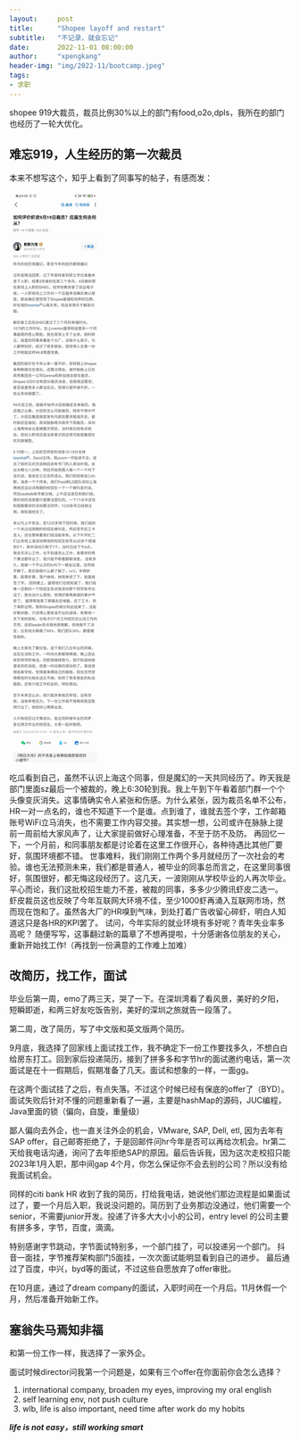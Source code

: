 ```yaml
---
layout:     post
title:      "Shopee layoff and restart"
subtitle:   "不记录，就会忘记"
date:       2022-11-01 08:00:00
author:     "xpengkang"
header-img: "img/2022-11/bootcamp.jpeg"
tags:
- 求职
---
```


shopee 919大裁员，裁员比例30%以上的部门有food,o2o,dpls，我所在的部门也经历了一轮大优化。


## 难忘919，人生经历的第一次裁员

本来不想写这个，知乎上看到了同事写的帖子，有感而发：

![zhihu](/img/2022-11/shopee919.jpg)

吃瓜看到自己，虽然不认识上海这个同事，但是魔幻的一天共同经历了。昨天我是部门里面sz最后一个被裁的，晚上6:30轮到我。我上午到下午看着部门群一个个头像变灰消失。这事情确实令人紧张和伤感。为什么紧张，因为裁员名单不公布，HR一对一点名的，谁也不知道下一个是谁。点到谁了，谁就去签个字，工作邮箱账号WiFi立马消失，也不需要工作内容交接。其实想一想，公司或许在脉脉上提前一周前给大家风声了，让大家提前做好心理准备，不至于防不及防。
再回忆一下，一个月前，和同事朋友都是讨论着在这里工作很开心，各种待遇比其他厂要好，氛围环境都不错。
世事难料，我们刚刚工作两个多月就经历了一次社会的考验。谁也无法预测未来，我们都是普通人，被毕业的同事总而言之，在这里同事很好，氛围很好，都无悔这段经历了。这几天，一波刚刚从学校毕业的人再次毕业。平心而论，我们这批校招生能力不差，被裁的同事，多多少少腾讯虾皮二选一。
虾皮裁员这也反映了今年互联网大环境不佳，至少1000虾再涌入互联网市场，然而现在饱和了。虽然各大厂的HR嗅到气味，到处打着广告收留心碎虾，明白人知道这只是各HR的KPI罢了。
试问，今年实际的就业环境有多好呢？青年失业率多高呢？
随便写写，这事翻过新的篇章了不想再提啦，十分感谢各位朋友的关心，重新开始找工作!（再找到一份满意的工作难上加难）



## 改简历，找工作，面试


毕业后第一周，emo了两三天，哭了一下。在深圳湾看了看风景，美好的夕阳，短瞬即逝，和两三好友吃饭告别，美好的深圳之旅就告一段落了。

第二周，改了简历，写了中文版和英文版两个简历。

9月底，我选择了回家线上面试找工作，我不确定下一份工作要找多久，不想白白给房东打工。回到家后投递简历，接到了拼多多和字节hr的面试邀约电话，第一次面试是在十一假期后，假期准备了几天。面试和想象的一样，一面gg。

在这两个面试挂了之后，有点失落。不过这个时候已经有保底的offer了（BYD）。面试失败后针对不懂的问题重新看了一遍，主要是hashMap的源码，JUC编程，Java里面的锁（偏向，自旋，重量级）

鄙人偏向去外企，也一直关注外企的机会，VMware, SAP, Dell, etl, 因为去年有SAP offer，自己邮寄拒绝了，于是回邮件问hr今年是否可以再给次机会。hr第二天给我电话沟通，询问了去年拒绝SAP的原因。最后告诉我，因为这次走校招只能2023年1月入职，那中间gap 4个月，你怎么保证你不会去别的公司？所以没有给我面试机会。

同样的citi bank HR 收到了我的简历，打给我电话，她说他们那边流程是如果面试过了，要一个月后入职，我说没问题的。简历到了业务那边没通过，他们需要一个senior，不需要junior开发。投递了许多大大小小的公司，entry level 的公司主要有拼多多，字节，百度，滴滴。

特别感谢字节跳动，字节面试特别多，一个部门挂了，可以投递另一个部门。
抖音一面挂，字节推荐架构部门5面挂，一次次面试能明显看到自己的进步。
最后通过了百度，中兴，byd等的面试，不过这些自愿放弃了offer审批。

在10月底，通过了dream company的面试，入职时间在一个月后。11月休假一个月，然后准备开始新工作。




## 塞翁失马焉知非福

和第一份工作一样，我选择了一家外企。

面试时候director问我第一个问题是，如果有三个offer在你面前你会怎么选择？

1. international company, broaden my eyes, improving my oral english
2. self learning env, not push culture
3. wlb, life is also important, need time after work do my hobits







***life is not easy，still working smart***